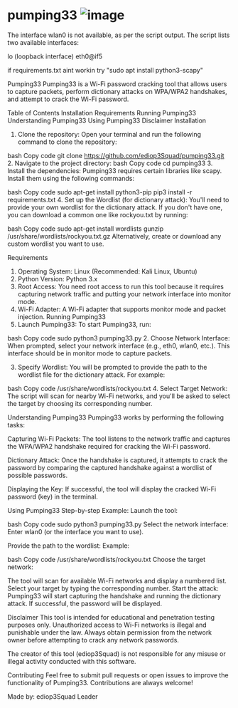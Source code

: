 # pumping33 ![image](https://github.com/user-attachments/assets/5b555105-ea81-4e9b-873a-5171778e32a7)


The interface wlan0 is not available, as per the script output. The script lists two available interfaces:

lo (loopback interface)
eth0@if5

if requirements.txt aint workin try "sudo apt install python3-scapy"


Pumping33
Pumping33 is a Wi-Fi password cracking tool that allows users to capture packets, perform dictionary attacks on WPA/WPA2 handshakes, and attempt to crack the Wi-Fi password.

Table of Contents
Installation
Requirements
Running Pumping33
Understanding Pumping33
Using Pumping33
Disclaimer
Installation
1. Clone the repository:
Open your terminal and run the following command to clone the repository:

bash
Copy code
git clone https://github.com/ediop3Squad/pumping33.git
2. Navigate to the project directory:
bash
Copy code
cd pumping33
3. Install the dependencies:
Pumping33 requires certain libraries like scapy. Install them using the following commands:

bash
Copy code
sudo apt-get install python3-pip
pip3 install -r requirements.txt
4. Set up the Wordlist (for dictionary attack):
You'll need to provide your own wordlist for the dictionary attack. If you don't have one, you can download a common one like rockyou.txt by running:

bash
Copy code
sudo apt-get install wordlists
gunzip /usr/share/wordlists/rockyou.txt.gz
Alternatively, create or download any custom wordlist you want to use.

Requirements
1. Operating System:
Linux (Recommended: Kali Linux, Ubuntu)
2. Python Version:
Python 3.x
3. Root Access:
You need root access to run this tool because it requires capturing network traffic and putting your network interface into monitor mode.
4. Wi-Fi Adapter:
A Wi-Fi adapter that supports monitor mode and packet injection.
Running Pumping33
1. Launch Pumping33:
To start Pumping33, run:

bash
Copy code
sudo python3 pumping33.py
2. Choose Network Interface:
When prompted, select your network interface (e.g., eth0, wlan0, etc.). This interface should be in monitor mode to capture packets.

3. Specify Wordlist:
You will be prompted to provide the path to the wordlist file for the dictionary attack. For example:

bash
Copy code
/usr/share/wordlists/rockyou.txt
4. Select Target Network:
The script will scan for nearby Wi-Fi networks, and you'll be asked to select the target by choosing its corresponding number.

Understanding Pumping33
Pumping33 works by performing the following tasks:

Capturing Wi-Fi Packets: The tool listens to the network traffic and captures the WPA/WPA2 handshake required for cracking the Wi-Fi password.

Dictionary Attack: Once the handshake is captured, it attempts to crack the password by comparing the captured handshake against a wordlist of possible passwords.

Displaying the Key: If successful, the tool will display the cracked Wi-Fi password (key) in the terminal.

Using Pumping33
Step-by-step Example:
Launch the tool:

bash
Copy code
sudo python3 pumping33.py
Select the network interface: Enter wlan0 (or the interface you want to use).

Provide the path to the wordlist: Example:

bash
Copy code
/usr/share/wordlists/rockyou.txt
Choose the target network:

The tool will scan for available Wi-Fi networks and display a numbered list.
Select your target by typing the corresponding number.
Start the attack: Pumping33 will start capturing the handshake and running the dictionary attack. If successful, the password will be displayed.

Disclaimer
This tool is intended for educational and penetration testing purposes only. Unauthorized access to Wi-Fi networks is illegal and punishable under the law. Always obtain permission from the network owner before attempting to crack any network passwords.

The creator of this tool (ediop3Squad) is not responsible for any misuse or illegal activity conducted with this software.

Contributing
Feel free to submit pull requests or open issues to improve the functionality of Pumping33. Contributions are always welcome!

Made by:
ediop3Squad Leader
